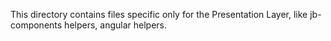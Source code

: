 This directory contains files specific only for the Presentation Layer, 
like jb-components helpers, angular helpers. 